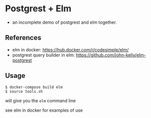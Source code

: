 # Postgrest + Elm

- an incomplete demo of postgrest and elm together.

## References

- elm in docker: https://hub.docker.com/r/codesimple/elm/
- postgrest query builder in elm: https://github.com/john-kelly/elm-postgrest

## Usage

```
$ docker-compose build elm
$ source tools.sh

````
will give you the `elm` command line

see elm in docker for examples of use



